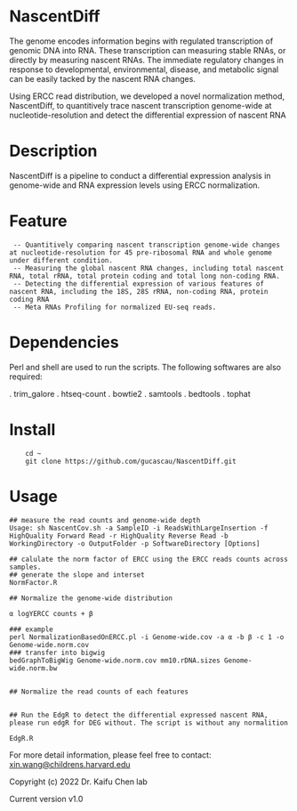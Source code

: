 
# NascentDiff
The genome encodes information begins with regulated transcription of genomic DNA into RNA. These transcription can measuring stable RNAs, or directly by measuring nascent RNAs. The immediate regulatory changes in response to developmental, environmental, disease, and metabolic signal can be easily tacked by the nascent RNA changes. 

Using ERCC read distribution, we developed a novel normalization method, NascentDiff, to quantitively trace nascent transcription genome-wide at nucleotide-resolution and detect the differential expression of nascent RNA 

# Description
NascentDiff is a pipeline to conduct a differential expression analysis in genome-wide and RNA expression levels using ERCC normalization.

# Feature 
	 -- Quantitively comparing nascent transcription genome-wide changes at nucleotide-resolution for 45 pre-ribosomal RNA and whole genome under different condition.
	 -- Measuring the global nascent RNA changes, including total nascent RNA, total rRNA, total protein coding and total long non-coding RNA.
	 -- Detecting the differential expression of various features of nascent RNA, including the 18S, 28S rRNA, non-coding RNA, protein coding RNA
	 -- Meta RNAs Profiling for normalized EU-seq reads.
   

# Dependencies

Perl and shell are used to run the scripts. The following softwares are also required:

. trim_galore
. htseq-count 
. bowtie2
. samtools
. bedtools 
. tophat

# Install

```
    cd ~
    git clone https://github.com/gucascau/NascentDiff.git
```   
# Usage
```
## measure the read counts and genome-wide depth
Usage: sh NascentCov.sh -a SampleID -i ReadsWithLargeInsertion -f HighQuality Forward Read -r HighQuality Reverse Read -b WorkingDirectory -o OutputFolder -p SoftwareDirectory [Options]

## calulate the norm factor of ERCC using the ERCC reads counts across samples. 
## generate the slope and interset
NormFactor.R

## Normalize the genome-wide distribution

α logYERCC counts + β

### example 
perl NormalizationBasedOnERCC.pl -i Genome-wide.cov -a α -b β -c 1 -o Genome-wide.norm.cov 
### transfer into bigwig
bedGraphToBigWig Genome-wide.norm.cov mm10.rDNA.sizes Genome-wide.norm.bw


## Normalize the read counts of each features


## Run the EdgR to detect the differential expressed nascent RNA, please run edgR for DEG without. The script is without any normalition

EdgR.R

```

For more detail information, please feel free to contact: xin.wang@childrens.harvard.edu

Copyright (c) 2022 Dr. Kaifu Chen lab

Current version v1.0




